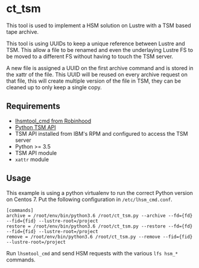 # ct_tsm
This tool is used to implement a HSM solution on Lustre with a TSM based tape archive. 

This tool is using UUIDs to keep a unique reference between Lustre and TSM. This allow a file to be renamed and even the underlaying Lustre FS to be moved to a different FS without having to touch the TSM server.

A new file is assigned a UUID on the first archive command and is stored in the xattr of the file. This UUID will be reused on every archive request on that file, this will create multiple version of the file in TSM, they can be cleaned up to only keep a single copy.

## Requirements
* [lhsmtool_cmd from Robinhood](https://github.com/cea-hpc/robinhood/)
* [Python TSM API](https://github.com/bbrauns/tsm-api-client)
 * TSM API installed from IBM's RPM and configured to access the TSM server 
* Python >= 3.5
 * TSM API module
 *  `xattr` module

## Usage

This example is using a python virtualenv to run the correct Python version on Centos 7. Put the following configuration in `/etc/lhsm_cmd.conf`. 

```
[commands]
archive = /root/env/bin/python3.6 /root/ct_tsm.py --archive --fd={fd} --fid={fid} --lustre-root=/project
restore = /root/env/bin/python3.6 /root/ct_tsm.py --restore --fd={fd} --fid={fid} --lustre-root=/project
remove = /root/env/bin/python3.6 /root/ct_tsm.py --remove --fid={fid} --lustre-root=/project
```

Run `lhsmtool_cmd` and send HSM requests with the various `lfs hsm_*` commands.